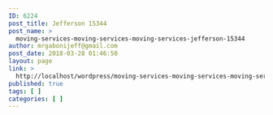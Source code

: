 ```yaml
---
ID: 6224
post_title: Jefferson 15344
post_name: >
  moving-services-moving-services-moving-services-jefferson-15344
author: mrgabonijeff@gmail.com
post_date: 2018-03-28 01:46:50
layout: page
link: >
  http://localhost/wordpress/moving-services-moving-services-moving-services-jefferson-15344/
published: true
tags: [ ]
categories: [ ]
---
```

